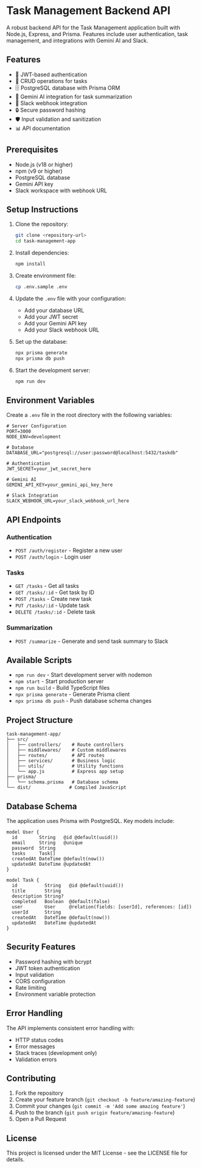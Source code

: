 # Task Management Backend API

A robust backend API for the Task Management application built with Node.js, Express, and Prisma. Features include user authentication, task management, and integrations with Gemini AI and Slack.

## Features

- 🔐 JWT-based authentication
- 📝 CRUD operations for tasks
- 🗄️ PostgreSQL database with Prisma ORM
- 🤖 Gemini AI integration for task summarization
- 📨 Slack webhook integration
- 🔒 Secure password hashing
- 🛡️ Input validation and sanitization
- 📊 API documentation

## Prerequisites

- Node.js (v18 or higher)
- npm (v9 or higher)
- PostgreSQL database
- Gemini API key
- Slack workspace with webhook URL

## Setup Instructions

1. Clone the repository:
   ```bash
   git clone <repository-url>
   cd task-management-app
   ```

2. Install dependencies:
   ```bash
   npm install
   ```

3. Create environment file:
   ```bash
   cp .env.sample .env
   ```

4. Update the `.env` file with your configuration:
   - Add your database URL
   - Add your JWT secret
   - Add your Gemini API key
   - Add your Slack webhook URL

5. Set up the database:
   ```bash
   npx prisma generate
   npx prisma db push
   ```

6. Start the development server:
   ```bash
   npm run dev
   ```

## Environment Variables

Create a `.env` file in the root directory with the following variables:

```env
# Server Configuration
PORT=3000
NODE_ENV=development

# Database
DATABASE_URL="postgresql://user:password@localhost:5432/taskdb"

# Authentication
JWT_SECRET=your_jwt_secret_here

# Gemini AI
GEMINI_API_KEY=your_gemini_api_key_here

# Slack Integration
SLACK_WEBHOOK_URL=your_slack_webhook_url_here
```

## API Endpoints

### Authentication
- `POST /auth/register` - Register a new user
- `POST /auth/login` - Login user

### Tasks
- `GET /tasks` - Get all tasks
- `GET /tasks/:id` - Get task by ID
- `POST /tasks` - Create new task
- `PUT /tasks/:id` - Update task
- `DELETE /tasks/:id` - Delete task

### Summarization
- `POST /summarize` - Generate and send task summary to Slack

## Available Scripts

- `npm run dev` - Start development server with nodemon
- `npm start` - Start production server
- `npm run build` - Build TypeScript files
- `npx prisma generate` - Generate Prisma client
- `npx prisma db push` - Push database schema changes

## Project Structure

```
task-management-app/
├── src/
│   ├── controllers/    # Route controllers
│   ├── middlewares/    # Custom middlewares
│   ├── routes/         # API routes
│   ├── services/       # Business logic
│   ├── utils/          # Utility functions
│   └── app.js          # Express app setup
├── prisma/
│   └── schema.prisma   # Database schema
└── dist/              # Compiled JavaScript
```

## Database Schema

The application uses Prisma with PostgreSQL. Key models include:

```prisma
model User {
  id        String   @id @default(uuid())
  email     String   @unique
  password  String
  tasks     Task[]
  createdAt DateTime @default(now())
  updatedAt DateTime @updatedAt
}

model Task {
  id          String   @id @default(uuid())
  title       String
  description String?
  completed   Boolean  @default(false)
  user        User     @relation(fields: [userId], references: [id])
  userId      String
  createdAt   DateTime @default(now())
  updatedAt   DateTime @updatedAt
}
```

## Security Features

- Password hashing with bcrypt
- JWT token authentication
- Input validation
- CORS configuration
- Rate limiting
- Environment variable protection

## Error Handling

The API implements consistent error handling with:
- HTTP status codes
- Error messages
- Stack traces (development only)
- Validation errors

## Contributing

1. Fork the repository
2. Create your feature branch (`git checkout -b feature/amazing-feature`)
3. Commit your changes (`git commit -m 'Add some amazing feature'`)
4. Push to the branch (`git push origin feature/amazing-feature`)
5. Open a Pull Request

## License

This project is licensed under the MIT License - see the LICENSE file for details. 